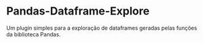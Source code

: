 # Pandas-Dataframe-Explore
Um plugin simples para a exploração de dataframes geradas pelas funções da biblioteca Pandas.
